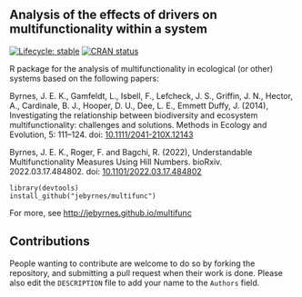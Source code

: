 ## Analysis of the effects of drivers on multifunctionality within a system 
  <!-- badges: start -->
  [![Lifecycle: stable](https://img.shields.io/badge/lifecycle-stable-brightgreen.svg)](https://lifecycle.r-lib.org/articles/stages.html#stable)
    [![CRAN status](https://www.r-pkg.org/badges/version/multifunc)](https://CRAN.R-project.org/package=multifunc)
  <!-- badges: end -->
  
R package for the analysis of multifunctionality in ecological (or other) systems based on the following papers:

Byrnes, J. E. K., Gamfeldt, L., Isbell, F., Lefcheck, J. S., Griffin, J. N., Hector, A., Cardinale, B. J., Hooper, D. U., Dee, L. E., Emmett Duffy, J. (2014), Investigating the relationship between biodiversity and ecosystem multifunctionality: challenges and solutions. Methods in Ecology and Evolution, 5: 111–124. doi: [10.1111/2041-210X.12143](http://dx.doi.org/10.1111/2041-210X.12143)

Byrnes, J. E. K., Roger, F. and Bagchi, R. (2022), Understandable Multifunctionality Measures Using Hill Numbers. bioRxiv. 2022.03.17.484802. doi: [10.1101/2022.03.17.484802](https://doi.org/10.1101/2022.03.17.484802)

    library(devtools)
    install_github("jebyrnes/multifunc")

For more, see http://jebyrnes.github.io/multifunc

## Contributions

People wanting to contribute are welcome to do so by forking the repository,
and submitting a pull request when their work is done. Please also edit the
`DESCRIPTION` file to add your name to the `Authors` field.

